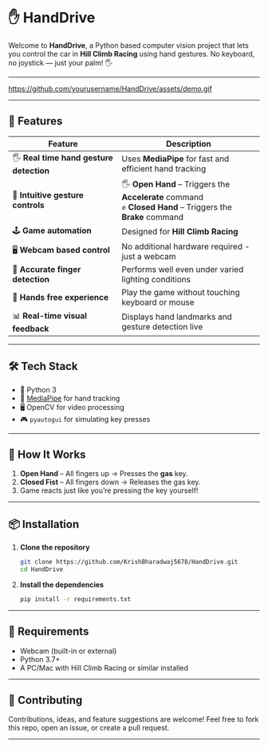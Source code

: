 # ✋ HandDrive

Welcome to **HandDrive**, a Python based computer vision project that lets you control the car in **Hill Climb Racing** using hand gestures. No keyboard, no joystick — just your palm! 🖐️

---

https://github.com/yourusername/HandDrive/assets/demo.gif  

---

## 🧠 Features

| Feature                                  | Description                                                        |
| ---------------------------------------- | ------------------------------------------------------------------ |
| 🖐️ **Real time hand gesture detection** | Uses **MediaPipe** for fast and efficient hand tracking            |
| 🚗 **Intuitive gesture controls**        | 🖐️ **Open Hand** – Triggers the **Accelerate** command  <br/> ✊ **Closed Hand** – Triggers the **Brake** command |
| 🕹️ **Game automation**                  | Designed for **Hill Climb Racing**                                 |
| 🖥️ **Webcam based control**             | No additional hardware required - just a webcam                    |
| 🎯 **Accurate finger detection**         | Performs well even under varied lighting conditions                |
| 🔄 **Hands free experience**             | Play the game without touching keyboard or mouse                   |
| 📊 **Real-time visual feedback**         | Displays hand landmarks and gesture detection live                 |

---

## 🛠️ Tech Stack

- 🐍 Python 3
- 🤖 [MediaPipe](https://github.com/google/mediapipe) for hand tracking
- 🖥️ OpenCV for video processing
- 🎮 `pyautogui` for simulating key presses

---

## 🚀 How It Works

1. **Open Hand** – All fingers up → Presses the **gas** key.
2. **Closed Fist** – All fingers down → Releases the gas key.
3. Game reacts just like you’re pressing the key yourself!

---

## 📦 Installation

1. **Clone the repository**  
   ```bash
   git clone https://github.com/KrishBharadwaj5678/HandDrive.git
   cd HandDrive
   ```

2. **Install the dependencies**

   ```bash
   pip install -r requirements.txt
   ```

---

## 🧪 Requirements

* Webcam (built-in or external)
* Python 3.7+
* A PC/Mac with Hill Climb Racing or similar installed

---


## 🤝 Contributing

Contributions, ideas, and feature suggestions are welcome!
Feel free to fork this repo, open an issue, or create a pull request.

---

